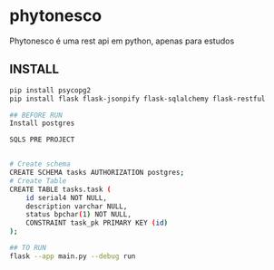 # phytonesco
Phytonesco é uma rest api em python, apenas para estudos



## INSTALL

```bash
pip install psycopg2 
pip install flask flask-jsonpify flask-sqlalchemy flask-restful

## BEFORE RUN
Install postgres

SQLS PRE PROJECT


# Create schema
CREATE SCHEMA tasks AUTHORIZATION postgres;
# Create Table
CREATE TABLE tasks.task (
	id serial4 NOT NULL,
	description varchar NULL,
	status bpchar(1) NOT NULL,
	CONSTRAINT task_pk PRIMARY KEY (id)
);

## TO RUN
flask --app main.py --debug run


